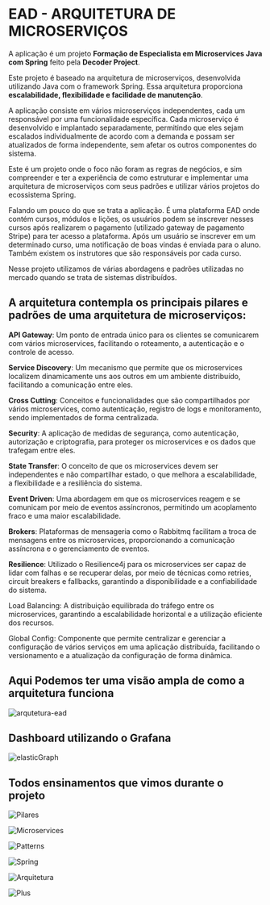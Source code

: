 # EAD - ARQUITETURA DE MICROSERVIÇOS

A aplicação é um projeto <strong>Formação de Especialista em Microservices Java com Spring</strong> feito pela <strong>Decoder Project</strong>. 

Este projeto é baseado na arquitetura de microserviços, desenvolvida utilizando Java com o framework Spring. Essa arquitetura proporciona <strong>escalabilidade, flexibilidade e facilidade de manutenção</strong>.

A aplicação consiste em vários microserviços independentes, cada um responsável por uma funcionalidade específica. Cada microserviço é desenvolvido e implantado separadamente, permitindo que eles sejam escalados individualmente de acordo com a demanda e possam ser atualizados de forma independente, sem afetar os outros componentes do sistema.

Este é um projeto onde o foco não foram as regras de negócios, e sim compreender e ter a experiência de como estruturar e implementar uma arquitetura de microserviços com seus padrões e utilizar vários projetos do ecossistema Spring. 

Falando um pouco do que se trata a aplicação. É uma plataforma EAD onde contém cursos, módulos e lições, os usuários podem se inscrever nesses cursos após realizarem o pagamento (utilizado gateway de pagamento Stripe) para ter acesso a plataforma. Após um usuário se inscrever em um determinado curso, uma notificação de boas vindas é enviada para o aluno. Também existem os instrutores que são responsáveis por cada curso. 

Nesse projeto utilizamos de várias abordagens e padrões utilizadas no mercado quando se trata de sistemas distribuídos. 

## A arquitetura contempla os principais pilares e padrões de uma arquitetura de microserviços:

<strong>API Gateway</strong>: Um ponto de entrada único para os clientes se comunicarem com vários microservices, facilitando o roteamento, a autenticação e o controle de acesso.

<strong>Service Discovery</strong>: Um mecanismo que permite que os microservices localizem dinamicamente uns aos outros em um ambiente distribuído, facilitando a comunicação entre eles.

<strong>Cross Cutting</strong>: Conceitos e funcionalidades que são compartilhados por vários microservices, como autenticação, registro de logs e monitoramento, sendo implementados de forma centralizada.

<strong>Security</strong>: A aplicação de medidas de segurança, como autenticação, autorização e criptografia, para proteger os microservices e os dados que trafegam entre eles.

<strong>State Transfer</strong>: O conceito de que os microservices devem ser independentes e não compartilhar estado, o que melhora a escalabilidade, a flexibilidade e a resiliência do sistema.

<strong>Event Driven</strong>: Uma abordagem em que os microservices reagem e se comunicam por meio de eventos assíncronos, permitindo um acoplamento fraco e uma maior escalabilidade.

<strong>Brokers</strong>: Plataformas de mensageria como o Rabbitmq facilitam a troca de mensagens entre os microservices, proporcionando a comunicação assíncrona e o gerenciamento de eventos.

<strong>Resilience</strong>: Utilizado o Resilience4j para os microservices ser capaz de lidar com falhas e se recuperar delas, por meio de técnicas como retries, circuit breakers e fallbacks, garantindo a disponibilidade e a confiabilidade do sistema.

Load Balancing<strong></strong>: A distribuição equilibrada do tráfego entre os microservices, garantindo a escalabilidade horizontal e a utilização eficiente dos recursos.

Global Config<strong></strong>: Componente  que permite centralizar e gerenciar a configuração de vários serviços em uma aplicação distribuída, facilitando o versionamento e a atualização da configuração de forma dinâmica.

## Aqui Podemos ter uma visão ampla de como a arquitetura funciona

![arqutetura-ead](images/ead.png)

## Dashboard utilizando o Grafana

![elasticGraph](images/elasticGraph.png)

## Todos ensinamentos que vimos durante o projeto

![Pilares](images/pilares.png)

![Microservices](images/microservices.png)

![Patterns](images/patterns.png)

![Spring](images/spring.png)

![Arquitetura](images/arquitetura.png)

![Plus](images/plus.png)

